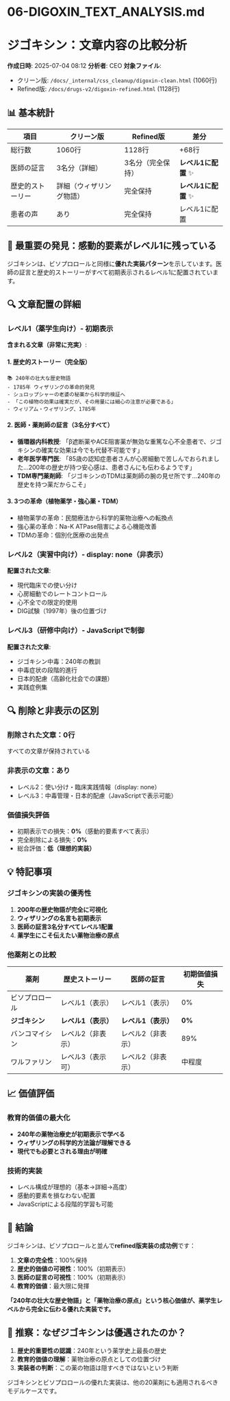 # 06-DIGOXIN_TEXT_ANALYSIS.md
# ジゴキシン：文章内容の比較分析

**作成日時**: 2025-07-04 08:12
**分析者**: CEO
**対象ファイル**:
- クリーン版: `/docs/_internal/css_cleanup/digoxin-clean.html` (1060行)
- Refined版: `/docs/drugs-v2/digoxin-refined.html` (1128行)

## 📊 基本統計

| 項目 | クリーン版 | Refined版 | 差分 |
|------|-----------|-----------|------|
| 総行数 | 1060行 | 1128行 | +68行 |
| 医師の証言 | 3名分（詳細） | 3名分（完全保持） | **レベル1に配置** ✨ |
| 歴史的ストーリー | 詳細（ウィザリング物語） | 完全保持 | **レベル1に配置** ✨ |
| 患者の声 | あり | 完全保持 | レベル1に配置 |

## 🎯 最重要の発見：感動的要素がレベル1に残っている

ジゴキシンは、ビソプロロールと同様に**優れた実装パターン**を示しています。医師の証言と歴史的ストーリーがすべて初期表示されるレベル1に配置されています。

## 🔍 文章配置の詳細

### レベル1（薬学生向け）- 初期表示
**含まれる文章（非常に充実）**:

#### 1. 歴史的ストーリー（完全版）
```
📚 240年の壮大な歴史物語
- 1785年 ウィザリングの革命的発見
- シュロップシャーの老婆の秘薬から科学的検証へ
- 「この植物の効果は確実だが、その用量には細心の注意が必要である」
- ウィリアム・ウィザリング、1785年
```

#### 2. 医師・薬剤師の証言（3名分すべて）
- **循環器内科教授**: 「β遮断薬やACE阻害薬が無効な重篤な心不全患者で、ジゴキシンの確実な効果は今でも代替不可能です」
- **老年医学専門医**: 「85歳の認知症患者さんが心房細動で苦しんでおられました...200年の歴史が持つ安心感は、患者さんにも伝わるようです」
- **TDM専門薬剤師**: 「ジゴキシンのTDMは薬剤師の腕の見せ所です...240年の歴史を持つ薬だからこそ」

#### 3. 3つの革命（植物薬学・強心薬・TDM）
- 植物薬学の革命：民間療法から科学的薬物治療への転換点
- 強心薬の革命：Na-K ATPase阻害による心機能改善
- TDMの革命：個別化医療の出発点

### レベル2（実習中向け）- display: none（非表示）
**配置された文章**:
- 現代臨床での使い分け
- 心房細動でのレートコントロール
- 心不全での限定的使用
- DIG試験（1997年）後の位置づけ

### レベル3（研修中向け）- JavaScriptで制御
**配置された文章**:
- ジゴキシン中毒：240年の教訓
- 中毒症状の段階的進行
- 日本的配慮（高齢化社会での課題）
- 実践症例集

## 🔍 削除と非表示の区別

### 削除された文章：0行
すべての文章が保持されている

### 非表示の文章：あり
- レベル2：使い分け・臨床実践情報（display: none）
- レベル3：中毒管理・日本的配慮（JavaScriptで表示可能）

### 価値損失評価
- 初期表示での損失：**0%**（感動的要素すべて表示）
- 完全削除による損失：**0%**
- 総合評価：**低（理想的実装）**

## 💡 特記事項

### ジゴキシンの実装の優秀性
1. **200年の歴史物語が完全に可視化**
2. **ウィザリングの名言も初期表示**
3. **医師の証言3名分すべてレベル1配置**
4. **薬学生にこそ伝えたい薬物治療の原点**

### 他薬剤との比較
| 薬剤 | 歴史ストーリー | 医師の証言 | 初期価値損失 |
|------|---------------|-----------|-------------|
| ビソプロロール | レベル1（表示） | レベル1（表示） | 0% |
| **ジゴキシン** | **レベル1（表示）** | **レベル1（表示）** | **0%** |
| バンコマイシン | レベル2（非表示） | レベル2（非表示） | 89% |
| ワルファリン | レベル3（表示可） | レベル2（非表示） | 中程度 |

## 📈 価値評価

### 教育的価値の最大化
- **240年の薬物治療史が初期表示で学べる**
- **ウィザリングの科学的方法論が理解できる**
- **現代でも必要とされる理由が明確**

### 技術的実装
- レベル構成が理想的（基本→詳細→高度）
- 感動的要素を損なわない配置
- JavaScriptによる段階的学習も可能

## 🎯 結論

ジゴキシンは、ビソプロロールと並んで**refined版実装の成功例**です：

1. **文章の完全性**：100%保持
2. **歴史的価値の可視性**：100%（初期表示）
3. **医師の証言の可視性**：100%（初期表示）
4. **教育的価値**：最大限に発揮

**「240年の壮大な歴史物語」と「薬物治療の原点」という核心価値が、薬学生レベルから完全に伝わる優れた実装です。**

## 💭 推察：なぜジゴキシンは優遇されたのか？

1. **歴史的重要性の認識**：240年という薬学史上最長の歴史
2. **教育的価値の理解**：薬物治療の原点としての位置づけ
3. **実装者の判断**：この薬の物語は隠すべきではないという判断

ジゴキシンとビソプロロールの優れた実装は、他の20薬剤にも適用されるべきモデルケースです。